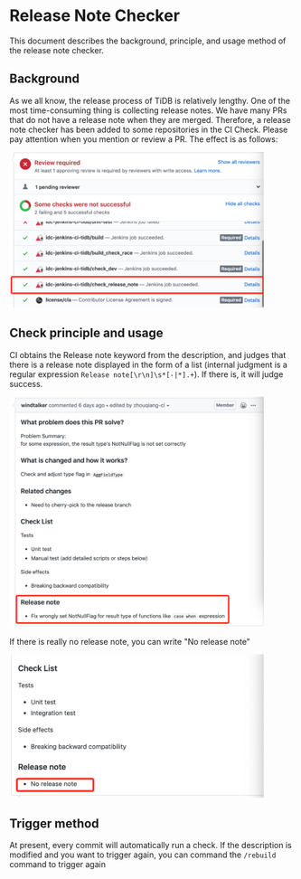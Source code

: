 # Release Note Checker

This document describes the background, principle, and usage method of the release note checker.

## Background
As we all know, the release process of TiDB is relatively lengthy. One of the most time-consuming thing is collecting release notes. We have many PRs that do not have a release note when they are merged. Therefore, a release note checker has been added to some repositories in the CI Check. Please pay attention when you mention or review a PR. The effect is as follows:

<img src="../media/release-note-1.png" alt="Release note checker" width="450"/>

## Check principle and usage
CI obtains the Release note keyword from the description, and judges that there is a release note displayed in the form of a list (internal judgment is a regular expression `Release note[\r\n]\s*[-|*].+`). If there is, it will judge success.

<img src="../media/release-note-2.png" alt="Write release note" width="450"/>

If there is really no release note, you can write "No release note"

<img src="../media/release-note-3.png" alt="No release note" width="450"/>

## Trigger method
At present, every commit will automatically run a check. If the description is modified and you want to trigger again, you can command the `/rebuild` command to trigger again
